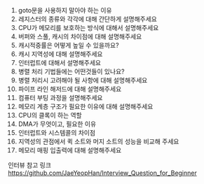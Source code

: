 1. goto문을 사용하지 말아야 하는 이유
2. 레지스터의 종류와 각각에 대해 간단하게 설명해주세요
3. CPU가 메모리를 보호하는 방식에 대해서 설명해주세요
4. 버퍼와 스풀, 캐시의 차이점에 대해 설명해주세요
5. 캐시적중률은 어떻게 높일 수 있을까요?
6. 캐시 지역성에 대해 설명해주세요
7. 인터럽트에 대해서 설명해주세요
8. 병렬 처리 기법들에는 어떤것들이 있나요?
9. 병렬 처리시 고려해야 될 사항에 대해 설명해주세요
10. 파이프 라인 해저드에 대해 설명해주세요
11. 컴퓨터 부팅 과정을 설명해주세요
12. 메모리 계층 구조가 필요한 이유에 대해 설명해주세요
13. CPU의 클록이 하는 역할
14. DMA가 무엇이고, 필요한 이유
15. 인터럽트와 시스템콜의 차이점
16. 지역성의 관점에서 퀵 소트와 머지 소트의 성능을 비교해 주세요
17. 메모리 매핑 입출력에 대해 설명해주세요

인터뷰 참고 링크
https://github.com/JaeYeopHan/Interview_Question_for_Beginner
